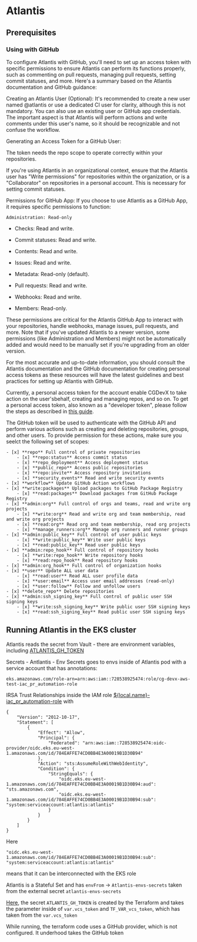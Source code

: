 # Atlantis

## Prerequisites

### Using with GitHub

To configure Atlantis with GitHub, you'll need to set up an access token with specific permissions to ensure Atlantis can perform its functions properly, such as commenting on pull requests, managing pull requests, setting commit statuses, and more. Here's a summary based on the Atlantis documentation and GitHub guidance:

Creating an Atlantis User (Optional): It's recommended to create a new user named @atlantis or use a dedicated CI user for clarity, although this is not mandatory. You can also use an existing user or GitHub app credentials. The important aspect is that Atlantis will perform actions and write comments under this user's name, so it should be recognizable and not confuse the workflow​​.

Generating an Access Token for a GitHub User:

The token needs the repo scope to operate correctly within your repositories.

If you're using Atlantis in an organizational context, ensure that the Atlantis user has "Write permissions" for repositories within the organization, or is a "Collaborator" on repositories in a personal account. This is necessary for setting commit statuses​​.

Permissions for GitHub App: If you choose to use Atlantis as a GitHub App, it requires specific permissions to function:

`Administration: Read-only`

- Checks: Read and write.

- Commit statuses: Read and write.

- Contents: Read and write.

- Issues: Read and write.

- Metadata: Read-only (default).

- Pull requests: Read and write.

- Webhooks: Read and write.

- Members: Read-only​​.

These permissions are critical for the Atlantis GitHub App to interact with your repositories, handle webhooks, manage issues, pull requests, and more. Note that if you've updated Atlantis to a newer version, some permissions (like Administration and Members) might not be automatically added and would need to be manually set if you're upgrading from an older version.

For the most accurate and up-to-date information, you should consult the Atlantis documentation and the GitHub documentation for creating personal access tokens as these resources will have the latest guidelines and best practices for setting up Atlantis with GitHub​​.

Currently, a personal access token for the account enable CGDevX to take action on the user'sbehalf,
creating and managing repos, and so on. To get a personal access token, also known as a "developer token", please
follow the steps as described
in [this guide](https://docs.github.com/en/authentication/keeping-your-account-and-data-secure/managing-your-personal-access-tokens#creating-a-fine-grained-personal-access-token).

The GitHub token will be used to authenticate with the GitHub API and perform various actions such as creating and
deleting repositories, groups, and other users. To provide permission for these actions, make sure you seelct the
following set of scopes:

    - [x] **repo** Full control of private repositories
        - [x] **repo:status** Access commit status
        - [x] **repo_deployment** Access deployment status
        - [x] **public_repo** Access public repositories
        - [x] **repo:invite** Access repository invitations
        - [x] **security_events** Read and write security events
    - [x] **workflow** Update GitHub Action workflows
    - [x] **write:packages** Upload packages to GitHub Package Registry
        - [x] **read:packages** Download packages from GitHub Package Registry
    - [x] **admin:org** Full control of orgs and teams, read and write org projects
        - [x] **write:org** Read and write org and team membership, read and write org projects
        - [x] **read:org** Read org and team membership, read org projects
        - [x] **manage_runners:org** Manage org runners and runner groups
    - [x] **admin:public_key** Full control of user public keys
        - [x] **write:public_key** Write user public keys
        - [x] **read:public_key** Read user public keys
    - [x] **admin:repo_hook** Full control of repository hooks
        - [x] **write:repo_hook** Write repository hooks
        - [x] **read:repo_hook** Read repository hooks
    - [x] **admin:org_hook** Full control of organization hooks
    - [x] **user** Update ALL user data
        - [x] **read:user** Read ALL user profile data
        - [x] **user:email** Access user email addresses (read-only)
        - [x] **user:follow** Follow and unfollow users
    - [x] **delete_repo** Delete repositories
    - [x] **admin:ssh_signing_key** Full control of public user SSH signing keys
        - [x] **write:ssh_signing_key** Write public user SSH signing keys
        - [x] **read:ssh_signing_key** Read public user SSH signing keys

## Running Atlantis in the EKS cluster

Atlantis reads the secret from Vault - there are environment variables, including [ATLANTIS_GH_TOKEN](https://github.com/CloudGeometry/cg-devx-core/blob/3071a73d2af4db6272234c3e1b6727e1a18bec7d/platform/terraform/modules/secrets_vault/secrets.tf#L57)

Secrets - Antlantis - Env Secrets goes to envs inside of Atlantis pod with a service account that has annotations:

`eks.amazonaws.com/role-arn=arn:aws:iam::728538925474:role/cg-devx-aws-test-iac_pr_automation-role`

IRSA Trust Relationships inside the IAM role [${local.name}-iac_pr_automation-role](https://github.com/CloudGeometry/cg-devx-core/blob/3071a73d2af4db6272234c3e1b6727e1a18bec7d/platform/terraform/modules/cloud_aws/iam.tf#L81) with

```
{
    "Version": "2012-10-17",
    "Statement": [
        {
            "Effect": "Allow",
            "Principal": {
                "Federated": "arn:aws:iam::728538925474:oidc-provider/oidc.eks.eu-west-1.amazonaws.com/id/784EAFFE74CD0BB4E3A00019B1D30B94"
            },
            "Action": "sts:AssumeRoleWithWebIdentity",
            "Condition": {
                "StringEquals": {
                    "oidc.eks.eu-west-1.amazonaws.com/id/784EAFFE74CD0BB4E3A00019B1D30B94:aud": "sts.amazonaws.com",
                    "oidc.eks.eu-west-1.amazonaws.com/id/784EAFFE74CD0BB4E3A00019B1D30B94:sub": "system:serviceaccount:atlantis:atlantis"
                }
            }
        }
    ]
}
```

Here

`"oidc.eks.eu-west-1.amazonaws.com/id/784EAFFE74CD0BB4E3A00019B1D30B94:sub": "system:serviceaccount:atlantis:atlantis"`

means that it can be interconnected with the EKS role

Atlantis is a Stateful Set and has `envFrom` → `Atlantis-envs-secrets` taken from the external secret `atlantis-envs-secrets`

[Here](https://github.com/CloudGeometry/cg-devx-core/blob/3071a73d2af4db6272234c3e1b6727e1a18bec7d/platform/terraform/modules/secrets_vault/secrets.tf#L57), the secret `ATLANTIS_GH_TOKEN` is created by the Terraform and takes the parameter inside of `var.vcs_token` and `TF_VAR_vcs_token`, which has taken from the `var.vcs_token`

While running, the terraform code uses a GitHub provider, which is not configured. It underhood takes the GitHub token
